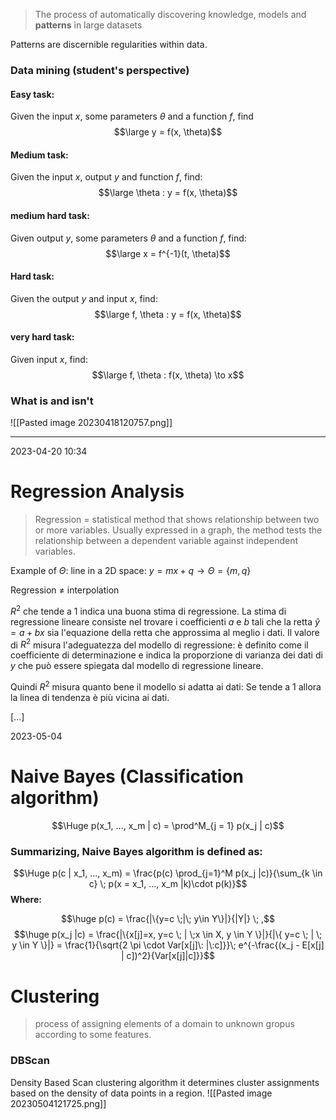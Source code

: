 > The process of automatically discovering knowledge, models and **patterns** in large datasets

Patterns are discernible regularities within data. 

### Data mining (student's perspective)
#### Easy task: 
Given the input $x$, some parameters $\theta$ and a function $f$, find $$\large y = f(x, \theta)$$
#### Medium task: 
Given the input $x$, output $y$ and function $f$, find: $$\large \theta : y = f(x, \theta)$$
#### medium hard task: 
Given output $y$, some parameters $\theta$ and a function $f$, find:  $$\large x = f^{-1}(t, \theta)$$
#### Hard task:
Given the output $y$ and input $x$, find: $$\large f, \theta : y = f(x, \theta)$$
#### very hard task: 
Given input $x$, find: $$\large f, \theta : f(x, \theta) \to x$$


### What is and isn't 
![[Pasted image 20230418120757.png]]

---


2023-04-20 10:34

# Regression Analysis 

> Regression = statistical method that shows relationship between two or more variables. Usually expressed in a graph, the method tests the relationship between a dependent variable against independent variables. 

Example of $\Theta$: line in a 2D space: $y = mx + q \rightarrow \Theta = \{m, q\}$ 

Regression $\neq$ interpolation 

$R^2$ che tende a 1 indica una buona stima di regressione. La stima di regressione lineare consiste nel trovare i coefficienti $a$ e $b$ tali che la retta $\hat{y} = a + bx$ sia l'equazione della retta che approssima al meglio i dati. Il valore di $R^2$ misura l'adeguatezza del modello di regressione: è definito come il coefficiente di determinazione e indica la proporzione di varianza dei dati di $y$ che può essere spiegata dal modello di regressione lineare. 

Quindi $R^2$ misura quanto bene il modello si adatta ai dati: Se tende a 1 allora la linea di tendenza è più vicina ai dati. 

[...]

2023-05-04

# Naive Bayes (Classification algorithm)
$$\Huge p(x_1, ..., x_m | c) = \prod^M_{j = 1} p(x_j | c)$$
### Summarizing, Naive Bayes algorithm is defined as: 

$$\Huge p(c | x_1, ..., x_m) = \frac{p(c) \prod_{j=1}^M p(x_j |c)}{\sum_{k \in c} \; p(x = x_1, ..., x_m |k)\cdot p(k)}$$
**Where:**

$$\huge p(c) = \frac{|\{y=c \;|\; y\in Y\}|}{|Y|} \; ,$$
$$\huge p(x_j |c) = \frac{|\{x[j]=x, y=c \; | \;x \in X, y \in Y \}|}{|\{ y=c \; | \; y \in Y
\}|} = \frac{1}{\sqrt{2 \pi \cdot Var[x[j]\: |\:c]}}\; e^{-\frac{(x_j - E[x[j] | c])^2}{Var[x[j]|c]}}$$ 
# Clustering 
> process of assigning elements of a domain to unknown gropus according to some features. 


### DBScan 
Density Based Scan clustering algorithm 
it determines cluster assignments based on the density of data points in a region. 
![[Pasted image 20230504121725.png]]